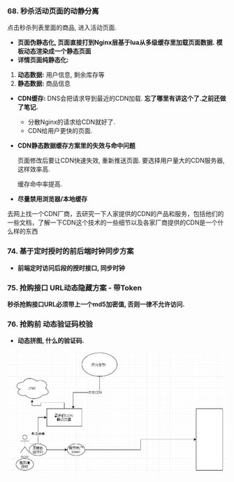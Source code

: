 ### 68. 秒杀活动页面的动静分离

点击秒杀列表里面的商品, 进入活动页面. 

- **页面伪静态化, 页面直接打到Nginx层基于lua从多级缓存里加载页面数据.** **模板动态渲染成一个静态页面**
- **详情页面纯静态化:** 

1. **动态数据:** 用户信息, 剩余库存等
2. **静态数据:** 商品信息



- **CDN缓存:** DNS会把请求导到最近的CDN加载. **忘了哪里有讲这个了.之前还做了笔记.**

  - 分散Nginx的请求给CDN就好了.
  - CDN给用户更快的页面.

- **CDN静态数据缓存方案里的失效与命中问题**

  页面修改后要让CDN快速失效, 重新推送页面. 要选择用户量大的CDN服务器, 这样效率高.

  缓存命中率提高.

- **尽量禁用浏览器/本地缓存**

去网上找一个CDN厂商，去研究一下人家提供的CDN的产品和服务，包括他们的一些文档，了解一下CDN这个技术的一些细节以及各家厂商提供的CDN是一个什么样的东西





### 74. 基于定时授时的前后端时钟同步方案

- **前端定时访问后段的授时接口, 同步时钟**



### 75. 抢购接口 URL动态隐藏方案 - 带Token

**秒杀抢购接口URL必须带上一个md5加密值, 否则一律不允许访问.**



### 76. 抢购前 动态验证码校验

- **动态拼图, 什么的验证码.**



![image-20210619154825933](3.%20%E7%A7%92%E6%9D%80%E6%B4%BB%E5%8A%A8%E5%89%8D%E7%AB%AF%E4%BC%98%E5%8C%9668-76.assets/image-20210619154825933.png)

